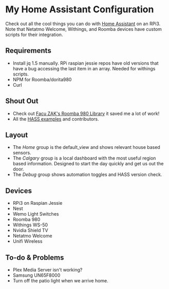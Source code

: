 # My Home Assistant Configuration
Check out all the cool things you can do with [Home Assistant](https://home-assistant.io/) on an RPi3. Note that Netatmo Welcome, Withings, and Roomba devices have custom scripts for their integration.

## Requirements
- Install jq 1.5 manually. RPi raspian jessie repos have old versions that have a bug accessing the last item in an array. Needed for withings scripts.
- NPM for Roomba/dorita980
- Curl

## Shout Out
- Check out [Facu ZAK's Roomba 980 Library](https://github.com/koalazak/dorita980) it saved me a lot of work!
- All the [HASS examples](https://home-assistant.io/cookbook/) and contributors.

## Layout
- The *Home* group is the default_view and shows relevant house based sensors.
- The *Calgary* group is a local dashboard with the most useful region based information. Designed to start the day quickly and get us out the door.
- The *Debug* group shows automation toggles and HASS version check.

## Devices
- RPi3 on Raspian Jessie
- Nest
- Wemo Light Switches
- Roomba 980
- Withings WS-50
- Nvidia Shield TV
- Netatmo Welcome
- Unifi Wireless

## To-do & Problems
- Plex Media Server isn't working?
- Samsung UN65F8000
- Turn off the patio light when we arrive home.
